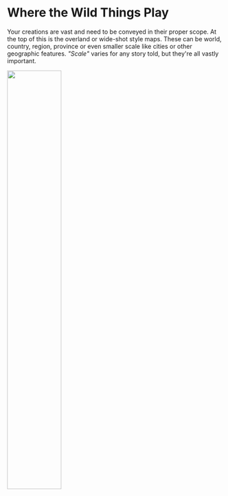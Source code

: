 # Where the Wild Things Play

Your creations are vast and need to be conveyed in their proper scope. At the top of this is the overland or wide-shot style maps. These can be world, country, region, province or even smaller scale like cities or other geographic features. _"Scale"_ varies for any story told, but they're all vastly important.

<img src="https://cdn.midjourney.com/485bf601-3e17-4cf2-9079-8cfa25513e36/grid_0.png" width="50%">
